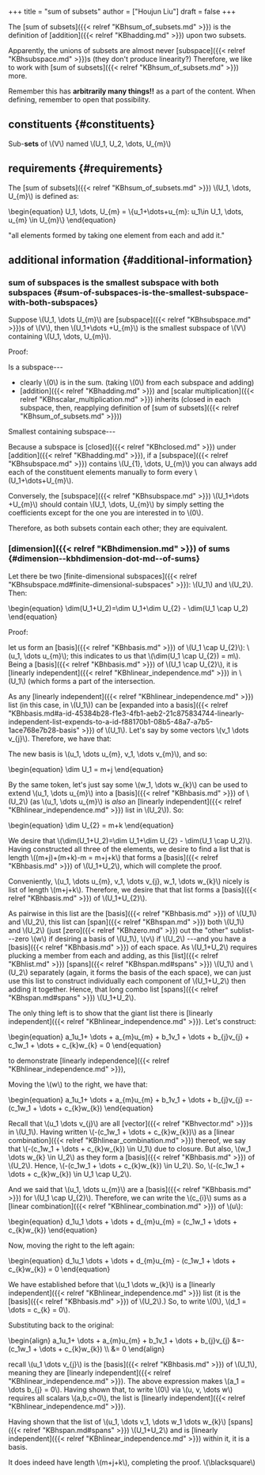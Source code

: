 +++
title = "sum of subsets"
author = ["Houjun Liu"]
draft = false
+++

The [sum of subsets]({{< relref "KBhsum_of_subsets.md" >}}) is the definition of [addition]({{< relref "KBhadding.md" >}}) upon two subsets.

Apparently, the unions of subsets are almost never [subspace]({{< relref "KBhsubspace.md" >}})s (they don't produce linearity?) Therefore, we like to work with [sum of subsets]({{< relref "KBhsum_of_subsets.md" >}}) more.

Remember this has ****arbitrarily many things!!**** as a part of the content. When defining, remember to open that possibility.


## constituents {#constituents}

Sub-****sets**** of \\(V\\) named \\(U\_1, U\_2, \dots, U\_{m}\\)


## requirements {#requirements}

The [sum of subsets]({{< relref "KBhsum_of_subsets.md" >}}) \\(U\_1, \dots, U\_{m}\\) is defined as:

\begin{equation}
U\_1, \dots, U\_{m} = \\{u\_1+\dots+u\_{m}: u\_1\in U\_1, \dots, u\_{m} \in U\_{m}\\}
\end{equation}

"all elements formed by taking one element from each and add it."


## additional information {#additional-information}


### sum of subspaces is the smallest subspace with both subspaces {#sum-of-subspaces-is-the-smallest-subspace-with-both-subspaces}

Suppose \\(U\_1, \dots U\_{m}\\) are [subspace]({{< relref "KBhsubspace.md" >}})s of \\(V\\), then \\(U\_1+\dots +U\_{m}\\) is the smallest subspace of \\(V\\) containing \\(U\_1, \dots, U\_{m}\\).

Proof:

Is a subspace---

-   clearly \\(0\\) is in the sum. (taking \\(0\\) from each subspace and adding)
-   [addition]({{< relref "KBhadding.md" >}}) and [scalar multiplication]({{< relref "KBhscalar_multiplication.md" >}}) inherits (closed in each subspace, then, reapplying definition of [sum of subsets]({{< relref "KBhsum_of_subsets.md" >}}))

Smallest containing subspace---

Because a subspace is [closed]({{< relref "KBhclosed.md" >}}) under [addition]({{< relref "KBhadding.md" >}}), if a [subspace]({{< relref "KBhsubspace.md" >}}) contains \\(U\_{1}, \dots, U\_{m}\\) you can always add each of the constituent elements manually to form every \\(U\_1+\dots+U\_{m}\\).

Conversely, the [subspace]({{< relref "KBhsubspace.md" >}}) \\(U\_1+\dots +U\_{m}\\) should contain \\(U\_1, \dots, U\_{m}\\) by simply setting the coefficients except for the one you are interested in to \\(0\\).

Therefore, as both subsets contain each other; they are equivalent.


### [dimension]({{< relref "KBhdimension.md" >}}) of sums {#dimension--kbhdimension-dot-md--of-sums}

Let there be two [finite-dimensional subspaces]({{< relref "KBhsubspace.md#finite-dimensional-subspaces" >}}): \\(U\_1\\) and \\(U\_2\\). Then:

\begin{equation}
\dim(U\_1+U\_2)=\dim U\_1+\dim U\_{2} - \dim(U\_1 \cap U\_2)
\end{equation}

Proof:

let us form an [basis]({{< relref "KBhbasis.md" >}}) of \\(U\_1 \cap U\_{2}\\): \\(u\_1, \dots u\_{m}\\); this indicates to us that \\(\dim(U\_1 \cap U\_{2}) = m\\). Being a [basis]({{< relref "KBhbasis.md" >}}) of \\(U\_1 \cap U\_{2}\\), it is [linearly independent]({{< relref "KBhlinear_independence.md" >}}) in \\(U\_1\\) (which forms a part of the intersection.

As any [linearly independent]({{< relref "KBhlinear_independence.md" >}}) list (in this case, in \\(U\_1\\)) can be [expanded into a basis]({{< relref "KBhbasis.md#a-id-45384b28-f1e3-4fb1-aeb2-21c875834744-linearly-independent-list-expends-to-a-id-f88170b1-08b5-48a7-a7b5-1ace768e7b28-basis" >}}) of \\(U\_1\\). Let's say by some vectors \\(v\_1 \dots v\_{j}\\). Therefore, we have that:

The new basis is \\(u\_1, \dots u\_{m}, v\_1, \dots v\_{m}\\), and so:

\begin{equation}
\dim U\_1 = m+j
\end{equation}

By the same token, let's just say some \\(w\_1, \dots w\_{k}\\) can be used to extend \\(u\_1, \dots  u\_{m}\\) into a [basis]({{< relref "KBhbasis.md" >}}) of \\(U\_2\\) (as \\(u\_1, \dots u\_{m}\\) is _also_ an [linearly independent]({{< relref "KBhlinear_independence.md" >}}) list in \\(U\_2\\)). So:

\begin{equation}
\dim U\_{2} = m+k
\end{equation}

We desire that \\(\dim(U\_1+U\_2)=\dim U\_1+\dim U\_{2} - \dim(U\_1 \cap U\_2)\\). Having constructed all three of the elements, we desire to find a list that is length \\((m+j)+(m+k)-m = m+j+k\\) that forms a [basis]({{< relref "KBhbasis.md" >}}) of \\(U\_1+U\_2\\), which will complete the proof.

Conveniently, \\(u\_1, \dots u\_{m}, v\_1, \dots v\_{j}, w\_1, \dots w\_{k}\\) nicely is list of length \\(m+j+k\\). Therefore, we desire that that list forms a [basis]({{< relref "KBhbasis.md" >}}) of \\(U\_1+U\_{2}\\).

As pairwise in this list are the [basis]({{< relref "KBhbasis.md" >}}) of \\(U\_1\\) and \\(U\_2\\), this list can [span]({{< relref "KBhspan.md" >}}) both \\(U\_1\\) and \\(U\_2\\) (just [zero]({{< relref "KBhzero.md" >}}) out the "other" sublist---zero \\(w\\) if desiring a basis of \\(U\_1\\), \\(v\\) if \\(U\_2\\) ---and you have a [basis]({{< relref "KBhbasis.md" >}}) of each space. As \\(U\_1+U\_2\\) requires plucking a member from each and adding, as this [list]({{< relref "KBhlist.md" >}}) [spans]({{< relref "KBhspan.md#spans" >}}) \\(U\_1\\) and \\(U\_2\\) separately (again, it forms the basis of the each space), we can just use this list to construct individually each component of \\(U\_1+U\_2\\) then adding it together. Hence, that long combo list [spans]({{< relref "KBhspan.md#spans" >}}) \\(U\_1+U\_2\\).

The only thing left is to show that the giant list there is [linearly independent]({{< relref "KBhlinear_independence.md" >}}). Let's construct:

\begin{equation}
a\_1u\_1+ \dots + a\_{m}u\_{m} + b\_1v\_1 + \dots + b\_{j}v\_{j} + c\_1w\_1 + \dots + c\_{k}w\_{k} = 0
\end{equation}

to demonstrate [linearly independence]({{< relref "KBhlinear_independence.md" >}}),

Moving the \\(w\\) to the right, we have that:

\begin{equation}
a\_1u\_1+ \dots + a\_{m}u\_{m} + b\_1v\_1 + \dots + b\_{j}v\_{j} =-(c\_1w\_1 + \dots + c\_{k}w\_{k})
\end{equation}

Recall that \\(u\_1 \dots v\_{j}\\) are all [vector]({{< relref "KBhvector.md" >}})s in \\(U\_1\\). Having written \\(-(c\_1w\_1 + \dots + c\_{k}w\_{k})\\) as a [linear combination]({{< relref "KBhlinear_combination.md" >}}) thereof, we say that \\(-(c\_1w\_1 + \dots + c\_{k}w\_{k}) \in U\_1\\) due to closure. But also, \\(w\_1 \dots w\_{k} \in U\_2\\) as they form a [basis]({{< relref "KBhbasis.md" >}}) of \\(U\_2\\). Hence, \\(-(c\_1w\_1 + \dots + c\_{k}w\_{k}) \in U\_2\\). So, \\(-(c\_1w\_1 + \dots + c\_{k}w\_{k}) \in U\_1 \cap U\_2\\).

And we said that \\(u\_1, \dots u\_{m}\\) are a [basis]({{< relref "KBhbasis.md" >}}) for \\(U\_1 \cap U\_{2}\\). Therefore, we can write the \\(c\_{i}\\) sums as a [linear combination]({{< relref "KBhlinear_combination.md" >}}) of \\(u\\):

\begin{equation}
d\_1u\_1 \dots + \dots + d\_{m}u\_{m} =  (c\_1w\_1 + \dots + c\_{k}w\_{k})
\end{equation}

Now, moving the right to the left again:

\begin{equation}
d\_1u\_1 \dots + \dots + d\_{m}u\_{m} - (c\_1w\_1 + \dots + c\_{k}w\_{k}) =  0
\end{equation}

We have established before that \\(u\_1 \dots w\_{k}\\) is a [linearly independent]({{< relref "KBhlinear_independence.md" >}}) list (it is the [basis]({{< relref "KBhbasis.md" >}}) of \\(U\_2\\).) So, to write \\(0\\), \\(d\_1 = \dots = c\_{k} = 0\\).

Substituting back to the original:

\begin{align}
 a\_1u\_1+ \dots + a\_{m}u\_{m} + b\_1v\_1 + \dots + b\_{j}v\_{j} &=-(c\_1w\_1 + \dots + c\_{k}w\_{k}) \\\\
&= 0
\end{align}

recall \\(u\_1 \dots v\_{j}\\) is the [basis]({{< relref "KBhbasis.md" >}}) of \\(U\_1\\), meaning they are [linearly independent]({{< relref "KBhlinear_independence.md" >}}). The above expression makes \\(a\_1 = \dots b\_{j} = 0\\). Having shown that, to write \\(0\\) via \\(u, v, \dots w\\) requires all scalars \\(a,b,c=0\\), the list is [linearly independent]({{< relref "KBhlinear_independence.md" >}}).

Having shown that the list of \\(u\_1, \dots v\_1, \dots w\_1 \dots w\_{k}\\) [spans]({{< relref "KBhspan.md#spans" >}}) \\(U\_1+U\_2\\) and is [linearly independent]({{< relref "KBhlinear_independence.md" >}}) within it, it is a basis.

It does indeed have length \\(m+j+k\\), completing the proof. \\(\blacksquare\\)
